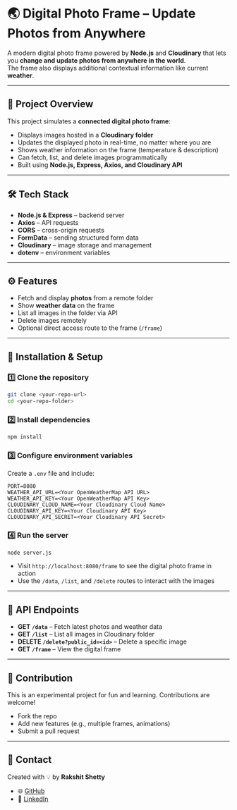 # 🌏 Digital Photo Frame – Update Photos from Anywhere  

A modern digital photo frame powered by **Node.js** and **Cloudinary** that lets you **change and update photos from anywhere in the world**.  
The frame also displays additional contextual information like current **weather**.  

---

## 🚀 Project Overview  

This project simulates a **connected digital photo frame**:  

- Displays images hosted in a **Cloudinary folder**  
- Updates the displayed photo in real-time, no matter where you are  
- Shows weather information on the frame (temperature & description)  
- Can fetch, list, and delete images programmatically  
- Built using **Node.js, Express, Axios, and Cloudinary API**  

---

## 🛠️ Tech Stack  

- **Node.js & Express** – backend server  
- **Axios** – API requests  
- **CORS** – cross-origin requests  
- **FormData** – sending structured form data  
- **Cloudinary** – image storage and management  
- **dotenv** – environment variables  

---

## ⚙️ Features  

- Fetch and display **photos** from a remote folder  
- Show **weather data** on the frame  
- List all images in the folder via API  
- Delete images remotely  
- Optional direct access route to the frame (`/frame`)  

---

## 🔧 Installation & Setup  

### 1️⃣ Clone the repository  
```bash
git clone <your-repo-url>
cd <your-repo-folder>
```

### 2️⃣ Install dependencies  
```bash
npm install
```

### 3️⃣ Configure environment variables  

Create a `.env` file and include:  
```dotenv
PORT=8080
WEATHER_API_URL=<Your OpenWeatherMap API URL>
WEATHER_API_KEY=<Your OpenWeatherMap API Key>
CLOUDINARY_CLOUD_NAME=<Your Cloudinary Cloud Name>
CLOUDINARY_API_KEY=<Your Cloudinary API Key>
CLOUDINARY_API_SECRET=<Your Cloudinary API Secret>
```

### 4️⃣ Run the server  
```bash
node server.js
```

- Visit `http://localhost:8080/frame` to see the digital photo frame in action  
- Use the `/data`, `/list`, and `/delete` routes to interact with the images  

---

## 📌 API Endpoints  

- **GET `/data`** – Fetch latest photos and weather data  
- **GET `/list`** – List all images in Cloudinary folder  
- **DELETE `/delete?public_id=<id>`** – Delete a specific image  
- **GET `/frame`** – View the digital frame  

---

## 🤝 Contribution  

This is an experimental project for fun and learning. Contributions are welcome!  

- Fork the repo  
- Add new features (e.g., multiple frames, animations)  
- Submit a pull request  

---

## 📧 Contact  

Created with 💡 by **Rakshit Shetty**  
- 🌐 [GitHub](https://github.com/rakshit3549)  
- 💼 [LinkedIn](https://www.linkedin.com/in/rakshit-shetty/)  
